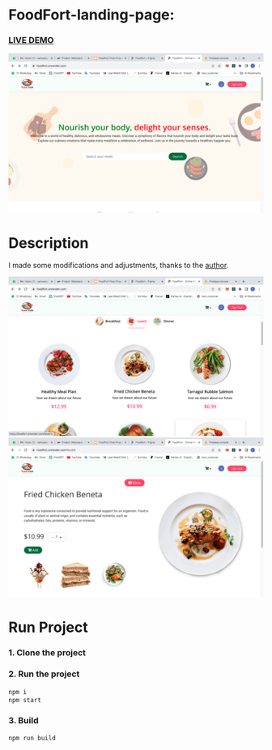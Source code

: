 # FoodFort-landing-page:

### [LIVE DEMO](https://foodfort-landingpage.onrender.com)

![FFSS](<FFSS/Screen Shot 2023-09-21 at 10.48.57 AM.png>)


# Description
I made some modifications and adjustments, thanks to the [author](https://github.com/tbakerx).

![FFSS](<FFSS/Screen Shot 2023-09-21 at 10.49.01 AM.png>)
![FFSS](<FFSS/Screen Shot 2023-09-21 at 10.49.26 AM.png>)

# Run Project
### 1. Clone the project

### 2. Run the project
```shell
npm i
npm start
```

### 3. Build
```shell
npm run build
```

